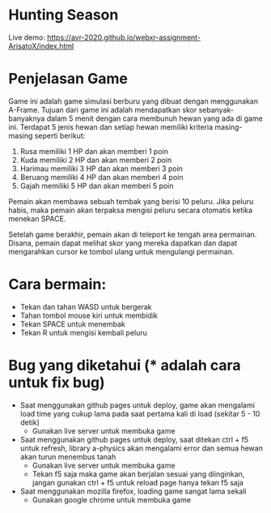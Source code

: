 # Hunting Season
Live demo: https://avr-2020.github.io/webxr-assignment-ArisatoX/index.html

# Penjelasan Game
Game ini adalah game simulasi berburu yang dibuat dengan menggunakan A-Frame. Tujuan dari game ini adalah mendapatkan skor sebanyak-banyaknya dalam 5 menit dengan cara membunuh hewan yang ada di game ini. Terdapat 5 jenis hewan dan setiap hewan memiliki kriteria masing-masing seperti berikut:

1. Rusa memiliki 1 HP dan akan memberi 1 poin
2. Kuda memiliki 2 HP dan akan memberi 2 poin
3. Harimau memiliki 3 HP dan akan memberi 3 poin
4. Beruang memiliki 4 HP dan akan memberi 4 poin
5. Gajah memiliki 5 HP dan akan memberi 5 poin

Pemain akan membawa sebuah tembak yang berisi 10 peluru. Jika peluru habis, maka pemain akan terpaksa mengisi peluru secara otomatis ketika menekan SPACE.

Setelah game berakhir, pemain akan di teleport ke tengah area permainan. Disana, pemain dapat melihat skor yang mereka dapatkan dan dapat mengarahkan cursor ke tombol ulang untuk mengulangi permainan.

# Cara bermain:
- Tekan dan tahan WASD untuk bergerak
- Tahan tombol mouse kiri untuk membidik
- Tekan SPACE untuk menembak
- Tekan R untuk mengisi kembali peluru

# Bug yang diketahui (* adalah cara untuk fix bug)
- Saat menggunakan github pages untuk deploy, game akan mengalami load time yang cukup lama pada saat pertama kali di load (sekitar 5 - 10 detik)
  * Gunakan live server untuk membuka game
- Saat menggunakan github pages untuk deploy, saat ditekan ctrl + f5 untuk refresh, library a-physics akan mengalami error dan semua hewan akan turun menembus tanah
  * Gunakan live server untuk membuka game
  * Tekan f5 saja maka game akan berjalan sesuai yang diinginkan, jangan gunakan ctrl + f5 untuk reload page hanya tekan f5 saja
- Saat menggunakan mozilla firefox, loading game sangat lama sekali
  * Gunakan google chrome untuk membuka game


